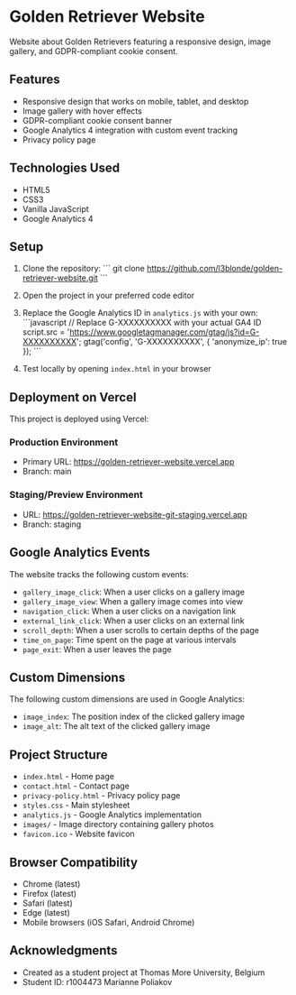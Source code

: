 # Golden Retriever Website

Website about Golden Retrievers featuring a responsive design, image gallery, and GDPR-compliant cookie consent.

## Features

- Responsive design that works on mobile, tablet, and desktop
- Image gallery with hover effects
- GDPR-compliant cookie consent banner
- Google Analytics 4 integration with custom event tracking
- Privacy policy page

## Technologies Used

- HTML5
- CSS3
- Vanilla JavaScript
- Google Analytics 4

## Setup

1. Clone the repository:
   \`\`\`
   git clone https://github.com/l3blonde/golden-retriever-website.git
   \`\`\`

2. Open the project in your preferred code editor

3. Replace the Google Analytics ID in `analytics.js` with your own:
   \`\`\`javascript
   // Replace G-XXXXXXXXXX with your actual GA4 ID
   script.src = 'https://www.googletagmanager.com/gtag/js?id=G-XXXXXXXXXX';
   gtag('config', 'G-XXXXXXXXXX', { 'anonymize_ip': true });
   \`\`\`

4. Test locally by opening `index.html` in your browser

## Deployment on Vercel

This project is deployed using Vercel:

### Production Environment
- Primary URL: https://golden-retriever-website.vercel.app
- Branch: main

### Staging/Preview Environment
- URL: https://golden-retriever-website-git-staging.vercel.app
- Branch: staging
## Google Analytics Events

The website tracks the following custom events:
- `gallery_image_click`: When a user clicks on a gallery image
- `gallery_image_view`: When a gallery image comes into view
- `navigation_click`: When a user clicks on a navigation link
- `external_link_click`: When a user clicks on an external link
- `scroll_depth`: When a user scrolls to certain depths of the page
- `time_on_page`: Time spent on the page at various intervals
- `page_exit`: When a user leaves the page

## Custom Dimensions

The following custom dimensions are used in Google Analytics:
- `image_index`: The position index of the clicked gallery image
- `image_alt`: The alt text of the clicked gallery image

## Project Structure

- `index.html` - Home page
- `contact.html` - Contact page
- `privacy-policy.html` - Privacy policy page
- `styles.css` - Main stylesheet
- `analytics.js` - Google Analytics implementation
- `images/` - Image directory containing gallery photos
- `favicon.ico` - Website favicon

## Browser Compatibility

- Chrome (latest)
- Firefox (latest)
- Safari (latest)
- Edge (latest)
- Mobile browsers (iOS Safari, Android Chrome)

## Acknowledgments

- Created as a student project at Thomas More University, Belgium
- Student ID: r1004473 Marianne Poliakov 
